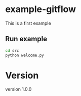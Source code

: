 # example-gitflow
This is a first example 


## Run example
```bash
cd src
python welcome.py
```

# Version
version 1.0.0